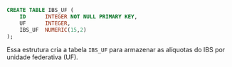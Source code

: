 ```sql
CREATE TABLE IBS_UF (
    ID      INTEGER NOT NULL PRIMARY KEY,
    UF      INTEGER,
    IBS_UF  NUMERIC(15,2)
);
```

Essa estrutura cria a tabela `IBS_UF` para armazenar as alíquotas do IBS por unidade federativa (UF).